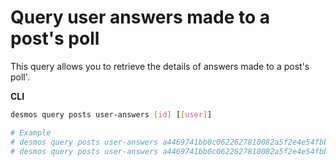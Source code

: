# Query user answers made to a post's poll
This query allows you to retrieve the details of answers made to a post's poll'. 

**CLI**
 ```bash
desmos query posts user-answers [id] [[user]]

# Example
# desmos query posts user-answers a4469741bb0c0622627810082a5f2e4e54fbbb888f25a4771a5eebc697d30cfc
# desmos query posts user-answers a4469741bb0c0622627810082a5f2e4e54fbbb888f25a4771a5eebc697d30cfc cosmos1lhhkerae9cu3fa442vt50t32grlajun5lmrv3g
```